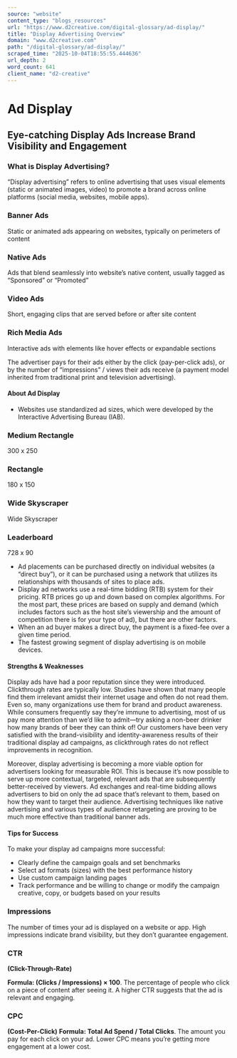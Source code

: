 ```yaml
---
source: "website"
content_type: "blogs_resources"
url: "https://www.d2creative.com/digital-glossary/ad-display/"
title: "Display Advertising Overview"
domain: "www.d2creative.com"
path: "/digital-glossary/ad-display/"
scraped_time: "2025-10-04T18:55:55.444636"
url_depth: 2
word_count: 641
client_name: "d2-creative"
---
```


# Ad Display

## Eye-catching Display Ads Increase Brand Visibility and Engagement

### What is Display Advertising?

“Display advertising” refers to online advertising that uses visual elements (static or animated images, video) to promote a brand across online platforms (social media, websites, mobile apps).

### Banner Ads

Static or animated ads appearing on websites, typically on perimeters of content

### Native Ads

Ads that blend seamlessly into website’s native content, usually tagged as “Sponsored” or “Promoted”

### Video Ads

Short, engaging clips that are served before or after site content

### Rich Media Ads

Interactive ads with elements like hover effects or expandable sections

The advertiser pays for their ads either by the click (pay-per-click ads), or by the number of “impressions” / views their ads receive (a payment model inherited from traditional print and television advertising).

#### About Ad Display

* Websites use standardized ad sizes, which were developed by the Interactive Advertising Bureau (IAB).

### Medium Rectangle

300 x 250

### Rectangle

180 x 150

### Wide Skyscraper

Wide Skyscraper

### Leaderboard

728 x 90

* Ad placements can be purchased directly on individual websites (a “direct buy”), or it can be purchased using a network that utilizes its relationships with thousands of sites to place ads.
* Display ad networks use a real-time bidding (RTB) system for their pricing. RTB prices go up and down based on complex algorithms. For the most part, these prices are based on supply and demand (which includes factors such as the host site’s viewership and the amount of competition there is for your type of ad), but there are other factors.
* When an ad buyer makes a direct buy, the payment is a fixed-fee over a given time period.
* The fastest growing segment of display advertising is on mobile devices.

#### Strengths & Weaknesses

Display ads have had a poor reputation since they were introduced. Clickthrough rates are typically low. Studies have shown that many people find them irrelevant amidst their internet usage and often do not read them. Even so, many organizations use them for brand and product awareness. While consumers frequently say they’re immune to advertising, most of us pay more attention than we’d like to admit—try asking a non-beer drinker how many brands of beer they can think of! Our customers have been very satisfied with the brand-visibility and identity-awareness results of their traditional display ad campaigns, as clickthrough rates do not reflect improvements in recognition.

Moreover, display advertising is becoming a more viable option for advertisers looking for measurable ROI. This is because it’s now possible to serve up more contextual, targeted, relevant ads that are subsequently better-received by viewers. Ad exchanges and real-time bidding allows advertisers to bid on only the ad space that’s relevant to them, based on how they want to target their audience. Advertising techniques like native advertising and various types of audience retargeting are proving to be much more effective than traditional banner ads.

#### Tips for Success

To make your display ad campaigns more successful:

* Clearly define the campaign goals and set benchmarks
* Select ad formats (sizes) with the best performance history
* Use custom campaign landing pages
* Track performance and be willing to change or modify the campaign creative, copy, or budgets based on your results

### Impressions

The number of times your ad is displayed on a website or app. High impressions indicate brand visibility, but they don’t guarantee engagement.

### CTR

**(Click-Through-Rate)**

**Formula: (Clicks / Impressions) × 100**. The percentage of people who click on a piece of content after seeing it. A higher CTR suggests that the ad is relevant and engaging.

### CPC

**(Cost-Per-Click)** **Formula: Total Ad Spend / Total Clicks**. The amount you pay for each click on your ad. Lower CPC means you’re getting more engagement at a lower cost.